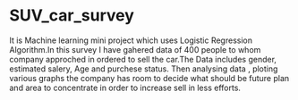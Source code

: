 # SUV_car_survey
It is Machine learning mini project which uses Logistic Regression Algorithm.In this survey I have gahered data of 400 people to whom company approched in ordered to sell the car.The Data includes gender, estimated salery, Age and purchese status. Then analysing data , ploting various graphs the company has room to decide what should be future plan and area to concentrate in order to increase sell in less efforts.
